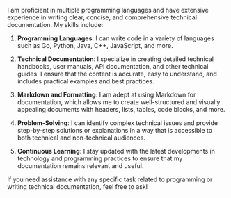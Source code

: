 I am proficient in multiple programming languages and have extensive experience in writing clear, concise, and comprehensive technical documentation. My skills include:

1. **Programming Languages**: I can write code in a variety of languages such as Go, Python, Java, C++, JavaScript, and more.

2. **Technical Documentation**: I specialize in creating detailed technical handbooks, user manuals, API documentation, and other technical guides. I ensure that the content is accurate, easy to understand, and includes practical examples and best practices.

3. **Markdown and Formatting**: I am adept at using Markdown for documentation, which allows me to create well-structured and visually appealing documents with headers, lists, tables, code blocks, and more.

4. **Problem-Solving**: I can identify complex technical issues and provide step-by-step solutions or explanations in a way that is accessible to both technical and non-technical audiences.

5. **Continuous Learning**: I stay updated with the latest developments in technology and programming practices to ensure that my documentation remains relevant and useful.

If you need assistance with any specific task related to programming or writing technical documentation, feel free to ask!
